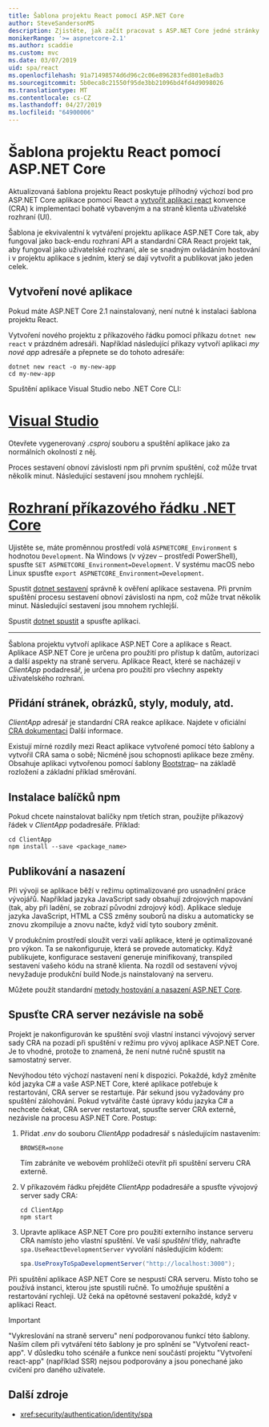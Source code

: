```yaml
---
title: Šablona projektu React pomocí ASP.NET Core
author: SteveSandersonMS
description: Zjistěte, jak začít pracovat s ASP.NET Core jedné stránky aplikace (SPA) šablona projektu pro React a vytvořit aplikaci react.
monikerRange: '>= aspnetcore-2.1'
ms.author: scaddie
ms.custom: mvc
ms.date: 03/07/2019
uid: spa/react
ms.openlocfilehash: 91a71498574d6d96c2c06e896283fed801e8adb3
ms.sourcegitcommit: 5b0eca8c21550f95de3bb21096bd4fd4d9098026
ms.translationtype: MT
ms.contentlocale: cs-CZ
ms.lasthandoff: 04/27/2019
ms.locfileid: "64900006"
---
```

# <a name="use-the-react-project-template-with-aspnet-core"></a>Šablona projektu React pomocí ASP.NET Core

Aktualizovaná šablona projektu React poskytuje příhodný výchozí bod pro ASP.NET Core aplikace pomocí React a [vytvořit aplikaci react](https://github.com/facebookincubator/create-react-app) konvence (CRA) k implementaci bohatě vybaveným a na straně klienta uživatelské rozhraní (UI).

Šablona je ekvivalentní k vytváření projektu aplikace ASP.NET Core tak, aby fungoval jako back-endu rozhraní API a standardní CRA React projekt tak, aby fungoval jako uživatelské rozhraní, ale se snadným ovládáním hostování i v projektu aplikace s jedním, který se dají vytvořit a publikovat jako jeden celek.

## <a name="create-a-new-app"></a>Vytvoření nové aplikace

Pokud máte ASP.NET Core 2.1 nainstalovaný, není nutné k instalaci šablona projektu React.

Vytvoření nového projektu z příkazového řádku pomocí příkazu `dotnet new react` v prázdném adresáři. Například následující příkazy vytvoří aplikaci *my nové app* adresáře a přepnete se do tohoto adresáře:

```console
dotnet new react -o my-new-app
cd my-new-app
```

Spuštění aplikace Visual Studio nebo .NET Core CLI:

# <a name="visual-studiotabvisual-studio"></a>[Visual Studio](#tab/visual-studio)

Otevřete vygenerovaný *.csproj* souboru a spuštění aplikace jako za normálních okolností z něj.

Proces sestavení obnoví závislosti npm při prvním spuštění, což může trvat několik minut. Následující sestavení jsou mnohem rychlejší.

# <a name="net-core-clitabnetcore-cli"></a>[Rozhraní příkazového řádku .NET Core](#tab/netcore-cli)

Ujistěte se, máte proměnnou prostředí volá `ASPNETCORE_Environment` s hodnotou `Development`. Na Windows (v výzev – prostředí PowerShell), spusťte `SET ASPNETCORE_Environment=Development`. V systému macOS nebo Linux spusťte `export ASPNETCORE_Environment=Development`.

Spustit [dotnet sestavení](/dotnet/core/tools/dotnet-build) správně k ověření aplikace sestavena. Při prvním spuštění procesu sestavení obnoví závislosti na npm, což může trvat několik minut. Následující sestavení jsou mnohem rychlejší.

Spustit [dotnet spustit](/dotnet/core/tools/dotnet-run) a spusťte aplikaci.

---

Šablona projektu vytvoří aplikace ASP.NET Core a aplikace s React. Aplikace ASP.NET Core je určena pro použití pro přístup k datům, autorizaci a další aspekty na straně serveru. Aplikace React, které se nacházejí v *ClientApp* podadresář, je určena pro použití pro všechny aspekty uživatelského rozhraní.

## <a name="add-pages-images-styles-modules-etc"></a>Přidání stránek, obrázků, styly, moduly, atd.

*ClientApp* adresář je standardní CRA reakce aplikace. Najdete v oficiální [CRA dokumentaci](https://github.com/facebookincubator/create-react-app/blob/master/packages/react-scripts/template/README.md) Další informace.

Existují mírné rozdíly mezi React aplikace vytvořené pomocí této šablony a vytvořil CRA sama o sobě; Nicméně jsou schopnosti aplikace beze změny. Obsahuje aplikaci vytvořenou pomocí šablony [Bootstrap](https://getbootstrap.com/)– na základě rozložení a základní příklad směrování.

## <a name="install-npm-packages"></a>Instalace balíčků npm

Pokud chcete nainstalovat balíčky npm třetích stran, použijte příkazový řádek v *ClientApp* podadresáře. Příklad:

```console
cd ClientApp
npm install --save <package_name>
```

## <a name="publish-and-deploy"></a>Publikování a nasazení

Při vývoji se aplikace běží v režimu optimalizované pro usnadnění práce vývojářů. Například jazyka JavaScript sady obsahují zdrojových mapování (tak, aby při ladění, se zobrazí původní zdrojový kód). Aplikace sleduje jazyka JavaScript, HTML a CSS změny souborů na disku a automaticky se znovu zkompiluje a znovu načte, když vidí tyto soubory změnit.

V produkčním prostředí sloužit verzi vaší aplikace, které je optimalizované pro výkon. Ta se nakonfiguruje, která se provede automaticky. Když publikujete, konfigurace sestavení generuje minifikovaný, transpiled sestavení vašeho kódu na straně klienta. Na rozdíl od sestavení vývoj nevyžaduje produkční build Node.js nainstalovaný na serveru.

Můžete použít standardní [metody hostování a nasazení ASP.NET Core](xref:host-and-deploy/index).

## <a name="run-the-cra-server-independently"></a>Spusťte CRA server nezávisle na sobě

Projekt je nakonfigurován ke spuštění svoji vlastní instanci vývojový server sady CRA na pozadí při spuštění v režimu pro vývoj aplikace ASP.NET Core. Je to vhodné, protože to znamená, že není nutné ručně spustit na samostatný server.

Nevýhodou této výchozí nastavení není k dispozici. Pokaždé, když změníte kód jazyka C# a vaše ASP.NET Core, které aplikace potřebuje k restartování, CRA server se restartuje. Pár sekund jsou vyžadovány pro spuštění zálohování. Pokud vytváříte časté úpravy kódu jazyka C# a nechcete čekat, CRA server restartovat, spusťte server CRA externě, nezávisle na procesu ASP.NET Core. Postup:

1. Přidat *.env* do souboru *ClientApp* podadresář s následujícím nastavením:

    ```
    BROWSER=none
    ```

    Tím zabráníte ve webovém prohlížeči otevřít při spuštění serveru CRA externě.

2. V příkazovém řádku přejděte *ClientApp* podadresáře a spusťte vývojový server sady CRA:

    ```console
    cd ClientApp
    npm start
    ```

3. Upravte aplikace ASP.NET Core pro použití externího instance serveru CRA namísto jeho vlastní spuštění. Ve vaší *spuštění* třídy, nahraďte `spa.UseReactDevelopmentServer` vyvolání následujícím kódem:

    ```csharp
    spa.UseProxyToSpaDevelopmentServer("http://localhost:3000");
    ```

Při spuštění aplikace ASP.NET Core se nespustí CRA serveru. Místo toho se používá instanci, kterou jste spustili ručně. To umožňuje spuštění a restartování rychleji. Už čeká na opětovné sestavení pokaždé, když v aplikaci React.

> [!IMPORTANT]
> "Vykreslování na straně serveru" není podporovanou funkcí této šablony. Naším cílem při vytváření této šablony je pro splnění se "Vytvoření react-app". V důsledku toho scénáře a funkce není součástí projektu "Vytvoření react-app" (například SSR) nejsou podporovány a jsou ponechané jako cvičení pro daného uživatele.

## <a name="additional-resources"></a>Další zdroje

* <xref:security/authentication/identity/spa>
